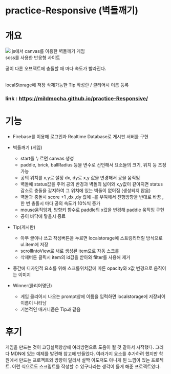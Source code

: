 # practice-Responsive (벽돌깨기)



 





 개요
  ===
<img src="https://res.cloudinary.com/yayayaya/image/upload/v1689581560/Mini2_dm2xta.png" />
js에서 canvas를 이용한 벽돌깨기 게임
<br> scss를 사용한 반응형 사이트

공이 다른 오브젝트에 충돌할 때 마다 속도가 빨라진다.


<br> localStorage에 저장 삭제가능한 Tip 작성란 / 클리어시 이름 등록





### link : https://mildmocha.github.io/practice-Responsive/

 기능
  ===

* Firebase를 이용해 로그인과 Realtime Database로 게시판 서버를 구현 <br>

 
* 벽돌깨기 (게임)
  *  start를 누르면 canvas 생성 
  *  paddle, brick, ballRadius 등을 변수로 선언해서 요소들의 크기, 위치 등 조정가능
  *  공의 위치를 x,y로 설정 dx, dy로 x,y 값을 변경해서 공을 움직임
  *  벽돌에 status값을 주어 공의 반경과 벽돌의 넓이와 x,y값이 같아지면 status 감소로 충돌을 감지하여 그 위치에 있는 벽돌이 없어짐 (생성되지 않음)
  *  벽돌과 충돌시 score +1 ,dx ,dy 값에 -를 부여해서 진행방향을 반대로 바꿈 , 한 번 충돌시 마다 공의 속도가 10%씩 증가 
  *  mouse움직임과, 방향키 함수로 paddle의 x값을 변경해 paddle 움직임 구현
  *  공이 바닥에 닿을시 종료
 
* Tip(게시판)
  * 아무 글이나 쓰고 작성버튼을 누르면 localstorage에 스트링리터럴 방식으로 ul.item에 저장
  * scrollIntoView로 새로 생성된 item으로 자동 스크롤
  * 삭제버튼 클릭시 item의 id값을 받아와 filter를 사용해 제거

* 중간에 디자인적 요소를 위해 스크롤위치값에 따른 opacity와 x값 변경으로 움직이는 이미지

* Winner(클리어명단)
  * 게임 클리어시 나오는 prompt창에 이름을 입력하면 localstorage에 저장되어 이름이 나타남
  * 기본적인 매커니즘은 Tip과 같음



 
 후기
  ===
게임을 만드는 것이 코딩실력향상에 여러방면으로 도움이 될 것 같아서 시작했다.
그러다 MDN에 있는 예제를 발견해 참고해 만들었다. 여러가지 요소를 추가하려 했지만 학원에서 만드는 프로젝트와 방향이 달라서 살짝 이도저도 아니게 된 느낌이 있는 프로젝트. 이런 식으로도 스크립트를 작성할 수 있구나라는 생각이 들게 해준 프로젝트였다. 
